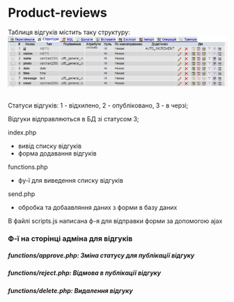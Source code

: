 # Product-reviews

Таблиця відгуків містить таку структуру:<br> 
<img src="https://github.com/BVitaliy/BVitalii.github.io/blob/master/Product-reviews/_img/table-reviews.jpg?raw=true"><br> <br> 

Статуси відгуків:
1 - відхилено, 2 - опубліковано, 3 - в черзі;

<p>Відгуки відправляються в БД зі статусом 3;</p>

index.php
- вивід списку відгуків
- форма додавання відгуків

functions.php
- фу-ї для виведення списку відгуків

send.php
- обробка та добаавляння даних з форми в базу даних

В файлі scripts.js написана ф-я для відправки форми за допомогою ajax 


<h3>Ф-ї на сторінці адміна для відгуків</h3>
<h5>functions/approve.php: Зміна статусу для публікації відгуку</h5> 

<h5>functions/reject.php: Відмова в публікації відгуку</h5>

<h5>functions/delete.php: Видалення відгуку</h5> 
